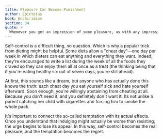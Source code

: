 ```yaml
---
title: Pleasure Can Become Punishment
author: Epictetus
book: Enchiridion
section: 34
quote: >
  Whenever you get an impression of some pleasure, as with any impression, guard yourself from being carried away by it, let it await your action, give yourself a pause. After that, bring to mind both times, first when you have enjoyed the pleasure and later when you will regret it and hate yourself. Then compare to those the joy and satisfaction you'd feel for abstaining altogether. However, if a seemingly appropriate time arises to act on it, don't be overcome by its comfort, pleasantness and allure—but against all of this, how much better the consciousness of conquering it.
---
```


Self-control is a difficult thing, no question. Which is why a popular trick from dieting might be helpful. Some diets allow a "cheat day"—one day per week in which dieters can eat anything and everything they want. Indeed, they're encouraged to write a list during the week of all the foods they craved so they can enjoy them all at once as a treat (the thinking being that if you're eating healthy six out of seven days, you're still ahead).

At first, this sounds like a dream, but anyone who has actually done this knows the truth: each cheat day you eat yourself sick and hate yourself afterward. Soon enough, you're willingly abstaining from cheating at all. Because you don't need it, and you definitely don't want it. Its not unlike a parent catching her child with cigarettes and forcing him to smoke the whole pack.

It's important to connect the so-called temptation with its actual effects. Once you understand that indulging might actually be worse than resisting, the urge begins to lose its appeal. In this way, self-control becomes the real pleasure, and the temptation becomes the regret.
